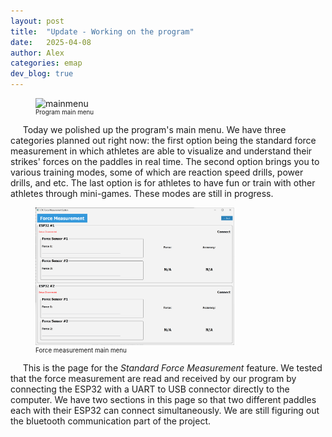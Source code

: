 ```yaml
---
layout: post
title:  "Update - Working on the program"
date:   2025-04-08
author: Alex
categories: emap
dev_blog: true
---
```



<figure>
    <img src="images_archive/projects/emap/mainmenu.png" alt="mainmenu" style="max-width: 75%;">
    <figcaption style="font-size: 0.7em;">Program main menu</figcaption>
</figure>

&nbsp;&nbsp;&nbsp;&nbsp; Today we polished up the program's main menu. We have three categories planned out right now: the first option being the standard force measurement in which athletes are able to visualize and understand their strikes' forces on the paddles in real time. The second option brings you to various training modes, some of which are reaction speed drills, power drills, and etc. The last option is for athletes to have fun or train with other athletes through mini-games. These modes are still in progress. 


<figure>
    <img src="images_archive/projects/emap/forcemenu.png" alt="forcemenu" style="max-width: 75%;">
    <figcaption style="font-size: 0.7em;">Force measurement main menu</figcaption>
</figure>

&nbsp;&nbsp;&nbsp;&nbsp; This is the page for the *Standard Force Measurement* feature. We tested that the force measurement are read and received by our program by connecting the ESP32 with a UART to USB connector directly to the computer. We have two sections in this page so that two different paddles each with their ESP32 can connect simultaneously. We are still figuring out the bluetooth communication part of the project. 

